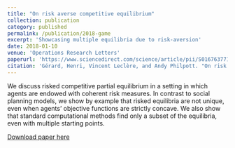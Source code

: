 ```yaml
---
title: "On risk averse competitive equilibrium"
collection: publication
category: published
permalink: /publication/2018-game
excerpt: 'Showcasing multiple equilibria due to risk-aversion'
date: 2018-01-10
venue: 'Operations Research Letters'
paperurl: 'https://www.sciencedirect.com/science/article/pii/S0167637717303383'
citation: 'Gérard, Henri, Vincent Leclère, and Andy Philpott. "On risk averse competitive equilibrium." Operations Research Letters 46.1 (2018): 19-26.'
---
```

We discuss risked competitive partial equilibrium in a setting in which agents are endowed with coherent risk measures. In contrast to social planning models, we show by example that risked equilibria are not unique, even when agents’ objective functions are strictly concave. We also show that standard computational methods find only a subset of the equilibria, even with multiple starting points.

[Download paper here](../files/papers/2018-game.pdf)

